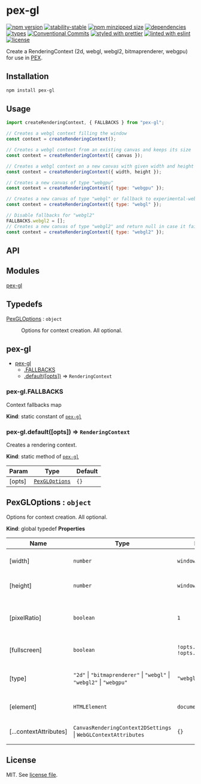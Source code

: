 # pex-gl

[![npm version](https://img.shields.io/npm/v/pex-gl)](https://www.npmjs.com/package/pex-gl)
[![stability-stable](https://img.shields.io/badge/stability-stable-green.svg)](https://www.npmjs.com/package/pex-gl)
[![npm minzipped size](https://img.shields.io/bundlephobia/minzip/pex-gl)](https://bundlephobia.com/package/pex-gl)
[![dependencies](https://img.shields.io/librariesio/release/npm/pex-gl)](https://github.com/pex-gl/pex-gl/blob/main/package.json)
[![types](https://img.shields.io/npm/types/pex-gl)](https://github.com/microsoft/TypeScript)
[![Conventional Commits](https://img.shields.io/badge/Conventional%20Commits-1.0.0-fa6673.svg)](https://conventionalcommits.org)
[![styled with prettier](https://img.shields.io/badge/styled_with-Prettier-f8bc45.svg?logo=prettier)](https://github.com/prettier/prettier)
[![linted with eslint](https://img.shields.io/badge/linted_with-ES_Lint-4B32C3.svg?logo=eslint)](https://github.com/eslint/eslint)
[![license](https://img.shields.io/github/license/pex-gl/pex-gl)](https://github.com/pex-gl/pex-gl/blob/main/LICENSE.md)

Create a RenderingContext (2d, webgl, webgl2, bitmaprenderer, webgpu) for use in [PEX](https://pex.gl).

## Installation

```bash
npm install pex-gl
```

## Usage

```js
import createRenderingContext, { FALLBACKS } from "pex-gl";

// Creates a webgl context filling the window
const context = createRenderingContext();

// Creates a webgl context from an existing canvas and keeps its size
const context = createRenderingContext({ canvas });

// Creates a webgl context on a new canvas with given width and height
const context = createRenderingContext({ width, height });

// Creates a new canvas of type "webgpu"
const context = createRenderingContext({ type: "webgpu" });

// Creates a new canvas of type "webgl" or fallback to experimental-webgl in case it fails
const context = createRenderingContext({ type: "webgl" });

// Disable fallbacks for "webgl2"
FALLBACKS.webgl2 = [];
// Creates a new canvas of type "webgl2" and return null in case it fails
const context = createRenderingContext({ type: "webgl2" });
```

## API

<!-- api-start -->

## Modules

<dl>
<dt><a href="#module_pex-gl">pex-gl</a></dt>
<dd></dd>
</dl>

## Typedefs

<dl>
<dt><a href="#PexGLOptions">PexGLOptions</a> : <code>object</code></dt>
<dd><p>Options for context creation. All optional.</p>
</dd>
</dl>

<a name="module_pex-gl"></a>

## pex-gl

- [pex-gl](#module_pex-gl)
  - [.FALLBACKS](#module_pex-gl.FALLBACKS)
  - [.default([opts])](#module_pex-gl.default) ⇒ <code>RenderingContext</code>

<a name="module_pex-gl.FALLBACKS"></a>

### pex-gl.FALLBACKS

Context fallbacks map

**Kind**: static constant of [<code>pex-gl</code>](#module_pex-gl)
<a name="module_pex-gl.default"></a>

### pex-gl.default([opts]) ⇒ <code>RenderingContext</code>

Creates a rendering context.

**Kind**: static method of [<code>pex-gl</code>](#module_pex-gl)

| Param  | Type                                       | Default         |
| ------ | ------------------------------------------ | --------------- |
| [opts] | [<code>PexGLOptions</code>](#PexGLOptions) | <code>{}</code> |

<a name="PexGLOptions"></a>

## PexGLOptions : <code>object</code>

Options for context creation. All optional.

**Kind**: global typedef
**Properties**

| Name                   | Type                                                                                                                                                                           | Default                                          | Description                                    |
| ---------------------- | ------------------------------------------------------------------------------------------------------------------------------------------------------------------------------ | ------------------------------------------------ | ---------------------------------------------- |
| [width]                | <code>number</code>                                                                                                                                                            | <code>window.innerWidth</code>                   | Request an initial canvas width.               |
| [height]               | <code>number</code>                                                                                                                                                            | <code>window.innerHeight</code>                  | Request an initial canvas height.              |
| [pixelRatio]           | <code>boolean</code>                                                                                                                                                           | <code>1</code>                                   | Multiply canvas dimensions with a given ratio. |
| [fullscreen]           | <code>boolean</code>                                                                                                                                                           | <code>!opts.width &amp;&amp; !opts.height</code> | Make the canvas fullscreen.                    |
| [type]                 | <code>&quot;2d&quot;</code> \| <code>&quot;bitmaprenderer&quot;</code> \| <code>&quot;webgl&quot;</code> \| <code>&quot;webgl2&quot;</code> \| <code>&quot;webgpu&quot;</code> | <code>&quot;webgl&quot;</code>                   | A "contextType" for getContext.                |
| [element]              | <code>HTMLElement</code>                                                                                                                                                       | <code>document.body</code>                       | Element to append the canvas to.               |
| [...contextAttributes] | <code>CanvasRenderingContext2DSettings</code> \| <code>WebGLContextAttributes</code>                                                                                           | <code>{}</code>                                  | Attributes to be passed to getContext.         |

<!-- api-end -->

## License

MIT. See [license file](https://github.com/pex-gl/pex-gl/blob/main/LICENSE.md).
